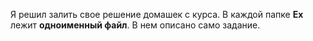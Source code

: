 Я решил залить свое решение домашек с курса. В каждой папке <b>Ex</b> лежит <b>одноименный файл</b>. В нем описано само задание. 
